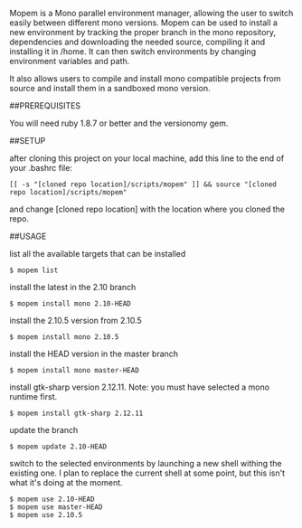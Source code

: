 Mopem is a Mono parallel environment manager, allowing the user to switch easily between different mono versions. Mopem can be used to install a new environment by tracking the proper branch in the mono repository, dependencies and downloading the needed source, compiling it and installing it in /home. It can then switch environments by changing environment variables and path.

It also allows users to compile and install mono compatible projects from source and install them in a sandboxed mono version.

##PREREQUISITES

You will need ruby 1.8.7 or better and the versionomy gem.

##SETUP

after cloning this project on your local machine, add this line to the end of your .bashrc file:

    [[ -s "[cloned repo location]/scripts/mopem" ]] && source "[cloned repo location]/scripts/mopem"

and change [cloned repo location] with the location where you cloned the repo.

##USAGE

list all the available targets that can be installed

    $ mopem list 

install the latest in the 2.10 branch

    $ mopem install mono 2.10-HEAD

install the 2.10.5 version from 2.10.5

    $ mopem install mono 2.10.5

install the HEAD version in the master branch

    $ mopem install mono master-HEAD

install gtk-sharp version 2.12.11. Note: you must have selected a mono runtime first.

    $ mopem install gtk-sharp 2.12.11

update the branch

    $ mopem update 2.10-HEAD

switch to the selected environments by launching a new shell withing the existing one. I plan to replace the current shell at some point, but this isn't what it's doing at the moment.

    $ mopem use 2.10-HEAD
    $ mopem use master-HEAD
    $ mopem use 2.10.5
